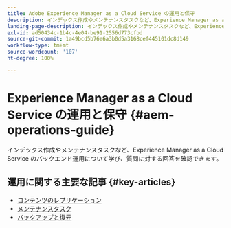 ```yaml
---
title: Adobe Experience Manager as a Cloud Service の運用と保守
description: インデックス作成やメンテナンスタスクなど、Experience Manager as a Cloud Service のバックエンド運用について学び、質問に対する回答を確認できます。
landing-page-description: インデックス作成やメンテナンスタスクなど、Experience Manager as a Cloud Service のバックエンド運用について学び、質問に対する回答を確認できます。
exl-id: ad50434c-1b4c-4e04-be91-2556d773cfbd
source-git-commit: 1a49bcd5b76e6a3b0d5a3168cef445101dc8d149
workflow-type: tm+mt
source-wordcount: '107'
ht-degree: 100%

---
```



# Experience Manager as a Cloud Service の運用と保守 {#aem-operations-guide}

インデックス作成やメンテナンスタスクなど、Experience Manager as a Cloud Service のバックエンド運用について学び、質問に対する回答を確認できます。

## 運用に関する主要な記事 {#key-articles}

* [コンテンツのレプリケーション](replication.md)
* [メンテナンスタスク](maintenance.md)
* [バックアップと復元](backup.md)
